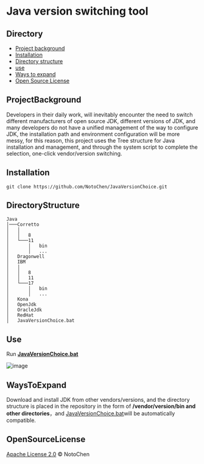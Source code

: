 # Java version switching tool


## Directory

- [Project background](#ProjectBackground)
- [Installation](#Installation)
- [Directory structure](#DirectoryStructure)
- [use](#Use)
- [Ways to expand](#WaysToExpand)
- [Open Source License](#OpenSourceLicense)

## ProjectBackground

Developers in their daily work, will inevitably encounter the need to switch different manufacturers of open source JDK, different versions of JDK, and many developers do not have a unified management of the way to configure JDK, the installation path and environment configuration will be more messy, for this reason, this project uses the Tree structure for Java installation and management, and through the system script to complete the selection, one-click vendor/version switching.

## Installation

```git
git clone https://github.com/NotoChen/JavaVersionChoice.git
```

## DirectoryStructure

```
Java
│───Corretto
│   │
│   │   8
│   └───11
│       │   bin
│       │   ...
│   Dragonwell
│   IBM
│   │
│   │   8
│   │   11
│   └───17
│       │   bin
│       │   ...
│   Kona
│   OpenJdk
│   OracleJdk
│   RedHat
│   JavaVersionChoice.bat
```


## Use

Run **[JavaVersionChoice.bat](https://github.com/NotoChen/JavaVersionChoice/blob/main/JavaVersionChoice.bat)**

![image](https://github.com/NotoChen/JavaVersionChoice/assets/46807914/4b2b61cb-5181-45fd-8ae8-6c901c33ce63)


## WaysToExpand

Download and install JDK from other vendors/versions, and the directory structure is placed in the repository in the form of **/vendor/version/bin and other directories**，and [JavaVersionChoice.bat](https://github.com/NotoChen/JavaVersionChoice/blob/main/JavaVersionChoice.bat)will be automatically compatible.

## OpenSourceLicense

[Apache License 2.0](https://github.com/NotoChen/JavaVersionChoice/blob/main/LICENSE) © NotoChen
